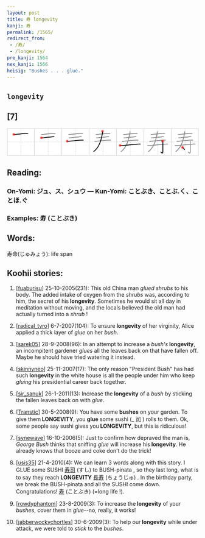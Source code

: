 ```yaml
---
layout: post
title: 寿 longevity
kanji: 寿
permalink: /1565/
redirect_from:
 - /寿/
 - /longevity/
pre_kanji: 1564
nex_kanji: 1566
heisig: "Bushes . . . glue."
---
```


## `longevity`

## [7]

<div class="stroke"><img src="../images/E5AFBF.png" /></div>

## Reading:

### On-Yomi: ジュ、ス、シュウ &mdash; Kun-Yomi: ことぶき、ことぶ.く、ことほ.ぐ

### Examples: 寿 (ことぶき)

## Words:

寿命(じゅみょう): life span

## Koohii stories:

1) [<a href="http://kanji.koohii.com/profile/fuaburisu">fuaburisu</a>] 25-10-2005(231): This old China man <em>glued</em> <em>shrubs</em> to his body. The added intake of oxygen from the <em>shrubs</em> was, according to him, the secret of his<strong> longevity</strong>. Sometimes he would sit all day in meditation without moving, and the locals believed the old man had actually turned into a <em>shrub</em> ! 

2) [<a href="http://kanji.koohii.com/profile/radical_tyro">radical_tyro</a>] 6-7-2007(104): To ensure<strong> longevity</strong> of her virginity, Alice applied a thick layer of <em>glue</em> on her <em>bush</em>. 

3) [<a href="http://kanji.koohii.com/profile/sarek05">sarek05</a>] 28-9-2008(96): In an attempt to increase a <em>bush&#039;s</em><strong> longevity</strong>, an incompitent gardener <em>glues</em> all the leaves back on that have fallen off. Maybe he should have tried watering it instead. 

4) [<a href="http://kanji.koohii.com/profile/skinnyneo">skinnyneo</a>] 25-11-2007(17): The only reason &quot;President Bush&quot; has had such<strong> longevity</strong> in the white house is all the people under him who keep <em>gluing</em> his presidential career back together. 

5) [<a href="http://kanji.koohii.com/profile/sir_sanuk">sir_sanuk</a>] 26-1-2011(13): Increase the<strong> longevity</strong> of a <em>bush</em> by sticking the fallen leaves back on with <em>glue</em>. 

6) [<a href="http://kanji.koohii.com/profile/Transtic">Transtic</a>] 30-5-2008(9): You have some <strong>bushes</strong> on your garden. To give them<strong> LONGEVITY</strong>, you <strong>glue</strong> some sushi (_  <a href="http://jisho.org/kanji/details/司">司</a>  ) rolls to them. Ok, some people say sushi gives you<strong> LONGEVITY</strong>, but this is ridiculous! 

7) [<a href="http://kanji.koohii.com/profile/synewave">synewave</a>] 16-10-2006(5): Just to confirm how depraved the man is, <em>George Bush</em> thinks that sniffing <em>glue</em> will increase his<strong> longevity</strong>. He already knows that booze and coke don&#039;t do the trick! 

8) [<a href="http://kanji.koohii.com/profile/usis35">usis35</a>] 21-4-2010(4): We can learn 3 words along with this story. I GLUE some SUSHI   <a href="http://jisho.org/kanji/details/寿司">寿司</a>   (すし) to BUSH-pinata , so they last long, what is to say they reach<strong> LONGEVITY</strong>   <a href="http://jisho.org/kanji/details/長寿">長寿</a>   (ちょうじゅ) . In the birthday party, we break the BUSH-pinata and all the SUSHI come down. Congratulations!   <a href="http://jisho.org/kanji/details/寿">寿</a>   (ことぶき) (=long life !). 

9) [<a href="http://kanji.koohii.com/profile/rowdyphantom">rowdyphantom</a>] 23-8-2009(3): To increase the<strong> longevity</strong> of your <em>bushes</em>, cover them in <em>glue</em>--no, really, it works! 

10) [<a href="http://kanji.koohii.com/profile/jabberwockychortles">jabberwockychortles</a>] 30-6-2009(3): To help our<strong> longevity</strong> while under attack, we were told to <em>stick</em> to the <em>bushes</em>. 
